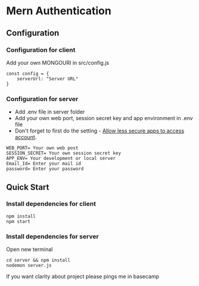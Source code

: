 # Mern Authentication

## Configuration

### Configuration for client

Add your own MONGOURI in src/config.js

```
const config = {
    serverUrl: "Server URL"
}
```

### Configuration for server

* Add .env file in server folder 
* Add your own web port, session secret key and app environment in .env file
* Don't forget to first do the setting - [Allow less secure apps to access account](https://myaccount.google.com/lesssecureapps?rapt=AEjHL4OAyG5d1mzHCsK1TciWG3fekRUsfrWd-ifalqrla8lC-8l0iY9NOXcUv5v6VBJqPCbJpah0oUsNMDpswyD0kOcJ2yJJGQ).

```
WEB_PORT= Your own web post
SESSION_SECRET= Your own session secret key
APP_ENV= Your development or local server
Email_Id= Enter your mail id
password= Enter your password
```

## Quick Start

### Install dependencies for client

```
npm install
npm start
```

### Install dependencies for server
Open new terminal

```
cd server && npm install
nodemon server.js
```

If you want clarity about project please pings me in basecamp